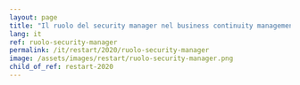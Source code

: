 ```yaml
---
layout: page
title: "Il ruolo del security manager nel business continuity management"
lang: it
ref: ruolo-security-manager
permalink: /it/restart/2020/ruolo-security-manager
image: /assets/images/restart/ruolo-security-manager.png
child_of_ref: restart-2020
---
```

